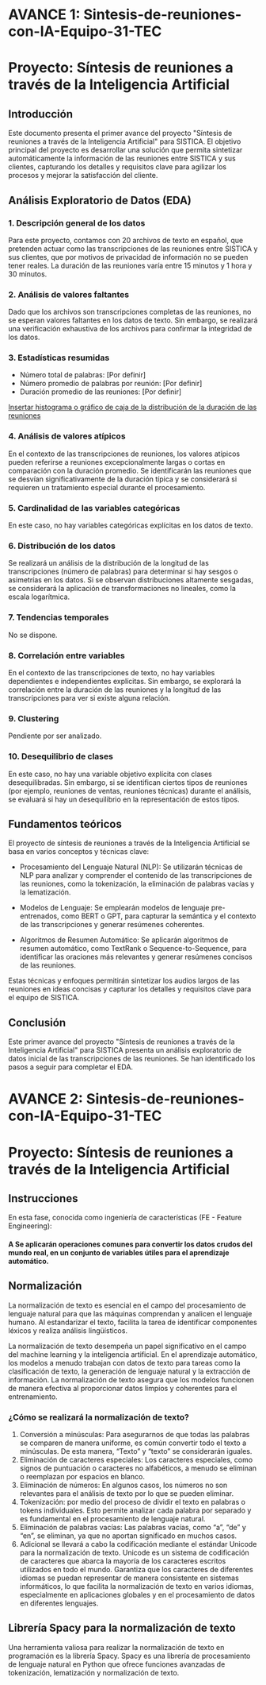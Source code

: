 # AVANCE 1: Sintesis-de-reuniones-con-IA-Equipo-31-TEC

# Proyecto: Síntesis de reuniones a través de la Inteligencia Artificial

## Introducción
Este documento presenta el primer avance del proyecto "Síntesis de reuniones a través de la Inteligencia Artificial" para SISTICA. El objetivo principal del proyecto es desarrollar una solución que permita sintetizar automáticamente la información de las reuniones entre SISTICA y sus clientes, capturando los detalles y requisitos clave para agilizar los procesos y mejorar la satisfacción del cliente.

## Análisis Exploratorio de Datos (EDA)

### 1. Descripción general de los datos
Para este proyecto, contamos con 20 archivos de texto en español, que pretenden actuar como las transcripciones de las reuniones entre SISTICA y sus clientes, que por motivos de privacidad de información no se pueden tener reales. La duración de las reuniones varía entre 15 minutos y 1 hora y 30 minutos.

### 2. Análisis de valores faltantes
Dado que los archivos son transcripciones completas de las reuniones, no se esperan valores faltantes en los datos de texto. Sin embargo, se realizará una verificación exhaustiva de los archivos para confirmar la integridad de los datos.

### 3. Estadísticas resumidas
- Número total de palabras: [Por definir]
- Número promedio de palabras por reunión: [Por definir]
- Duración promedio de las reuniones: [Por definir]

[Insertar histograma o gráfico de caja de la distribución de la duración de las reuniones](Pendiente)

### 4. Análisis de valores atípicos
En el contexto de las transcripciones de reuniones, los valores atípicos pueden referirse a reuniones excepcionalmente largas o cortas en comparación con la duración promedio. Se identificarán las reuniones que se desvían significativamente de la duración típica y se considerará si requieren un tratamiento especial durante el procesamiento.

### 5. Cardinalidad de las variables categóricas
En este caso, no hay variables categóricas explícitas en los datos de texto.

### 6. Distribución de los datos
Se realizará un análisis de la distribución de la longitud de las transcripciones (número de palabras) para determinar si hay sesgos o asimetrías en los datos. Si se observan distribuciones altamente sesgadas, se considerará la aplicación de transformaciones no lineales, como la escala logarítmica.

### 7. Tendencias temporales
No se dispone.

### 8. Correlación entre variables
En el contexto de las transcripciones de texto, no hay variables dependientes e independientes explícitas. Sin embargo, se explorará la correlación entre la duración de las reuniones y la longitud de las transcripciones para ver si existe alguna relación.

### 9. Clustering
Pendiente por ser analizado.

### 10. Desequilibrio de clases
En este caso, no hay una variable objetivo explícita con clases desequilibradas. Sin embargo, si se identifican ciertos tipos de reuniones (por ejemplo, reuniones de ventas, reuniones técnicas) durante el análisis, se evaluará si hay un desequilibrio en la representación de estos tipos.

## Fundamentos teóricos
El proyecto de síntesis de reuniones a través de la Inteligencia Artificial se basa en varios conceptos y técnicas clave:

- Procesamiento del Lenguaje Natural (NLP): Se utilizarán técnicas de NLP para analizar y comprender el contenido de las transcripciones de las reuniones, como la tokenización, la eliminación de palabras vacías y la lematización.

- Modelos de Lenguaje: Se emplearán modelos de lenguaje pre-entrenados, como BERT o GPT, para capturar la semántica y el contexto de las transcripciones y generar resúmenes coherentes.

- Algoritmos de Resumen Automático: Se aplicarán algoritmos de resumen automático, como TextRank o Sequence-to-Sequence, para identificar las oraciones más relevantes y generar resúmenes concisos de las reuniones.

Estas técnicas y enfoques permitirán sintetizar los audios largos de las reuniones en ideas concisas y capturar los detalles y requisitos clave para el equipo de SISTICA.

## Conclusión
Este primer avance del proyecto "Síntesis de reuniones a través de la Inteligencia Artificial" para SISTICA presenta un análisis exploratorio de datos inicial de las transcripciones de las reuniones. Se han identificado los pasos a seguir para completar el EDA.



# AVANCE 2: Sintesis-de-reuniones-con-IA-Equipo-31-TEC
# Proyecto: Síntesis de reuniones a través de la Inteligencia Artificial
## Instrucciones
En esta fase, conocida como ingeniería de características (FE - Feature Engineering):
#### A Se aplicarán operaciones comunes para convertir los datos crudos del mundo real, en un conjunto de variables útiles para el aprendizaje automático. 
## Normalización
La normalización de texto es esencial en el campo del procesamiento de lenguaje natural para que las máquinas comprendan y analicen el lenguaje humano. Al estandarizar el texto, facilita la tarea de identificar componentes léxicos y realiza análisis lingüísticos.

La normalización de texto desempeña un papel significativo en el campo del machine learning y la inteligencia artificial. En el aprendizaje automático, los modelos a menudo trabajan con datos de texto para tareas como la clasificación de texto, la generación de lenguaje natural y la extracción de información. La normalización de texto asegura que los modelos funcionen de manera efectiva al proporcionar datos limpios y coherentes para el entrenamiento.

### ¿Cómo se realizará la normalización de texto?
1.	Conversión a minúsculas: Para asegurarnos de que todas las palabras se comparen de manera uniforme, es común convertir todo el texto a minúsculas. De esta manera, “Texto” y “texto” se considerarán iguales.
2.	Eliminación de caracteres especiales: Los caracteres especiales, como signos de puntuación o caracteres no alfabéticos, a menudo se eliminan o reemplazan por espacios en blanco.
3.	Eliminación de números: En algunos casos, los números no son relevantes para el análisis de texto por lo que se pueden eliminar.
4.	Tokenización: por medio del proceso de dividir el texto en palabras o tokens individuales. Esto permite analizar cada palabra por separado y es fundamental en el procesamiento de lenguaje natural.
5.	Eliminación de palabras vacías: Las palabras vacías, como “a”, “de” y “en”, se eliminan, ya que no aportan significado en muchos casos.
6.	Adicional se llevará a cabo la codificación mediante el estándar Unicode para la normalización de texto. Unicode es un sistema de codificación de caracteres que abarca la mayoría de los caracteres escritos utilizados en todo el mundo. Garantiza que los caracteres de diferentes idiomas se puedan representar de manera consistente en sistemas informáticos, lo que facilita la normalización de texto en varios idiomas, especialmente en aplicaciones globales y en el procesamiento de datos en diferentes lenguajes.



## Librería Spacy para la normalización de texto
Una herramienta valiosa para realizar la normalización de texto en programación es la librería Spacy. Spacy es una librería de procesamiento de lenguaje natural en Python que ofrece funciones avanzadas de tokenización, lematización y normalización de texto. 
